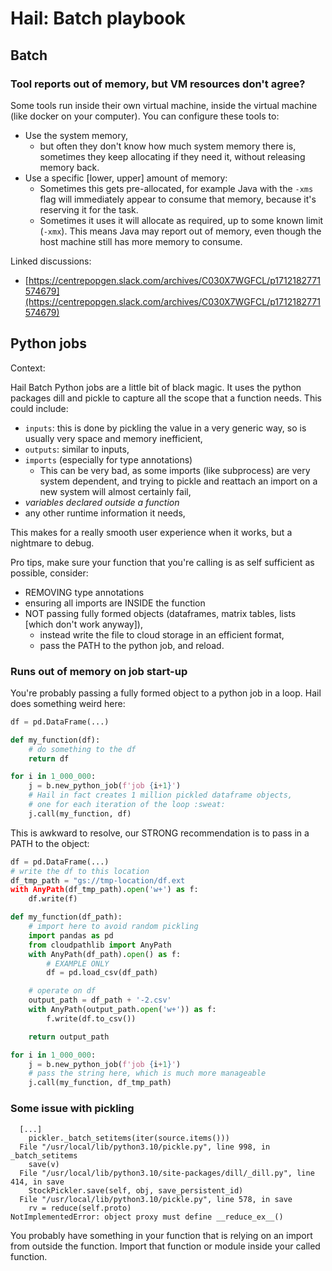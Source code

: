 # Hail: Batch playbook

## Batch

### Tool reports out of memory, but VM resources don't agree?

Some tools run inside their own virtual machine, inside the virtual machine (like docker on your computer). You can configure these tools to:

- Use the system memory,
    - but often they don't know how much system memory there is, sometimes they keep allocating if they need it, without releasing memory back.
- Use a specific [lower, upper] amount of memory:
    - Sometimes this gets pre-allocated, for example Java with the `-xms` flag will immediately appear to consume that memory, because it's reserving it for the task.
    - Sometimes it uses it will allocate as required, up to some known limit (`-xmx`). This means Java may report out of memory, even though the host machine still has more memory to consume.

Linked discussions:

- [https://centrepopgen.slack.com/archives/C030X7WGFCL/p1712182771574679](https://centrepopgen.slack.com/archives/C030X7WGFCL/p1712182771574679)



## Python jobs


Context:

Hail Batch Python jobs are a little bit of black magic. It uses the python packages dill and pickle to capture all the scope that a function needs. This could include:

  - `inputs`: this is done by pickling the value in a very generic way, so is usually very space and memory inefficient,
  - `outputs`: similar to inputs,
  - `imports` (especially for type annotations)
      - This can be very bad, as some imports (like subprocess) are very system dependent, and trying to pickle and reattach an import on a new system will almost certainly fail,
  - _variables declared outside a function_
  - any other runtime information it needs,

This makes for a really smooth user experience when it works, but a nightmare to debug.

Pro tips, make sure your function that you're calling is as self sufficient as possible, consider:

  - REMOVING type annotations
  - ensuring all imports are INSIDE the function
  - NOT passing fully formed objects (dataframes, matrix tables, lists [which don't work anyway]),
      - instead write the file to cloud storage in an efficient format,
      - pass the PATH to the python job, and reload.

### Runs out of memory on job start-up

You're probably passing a fully formed object to a python job in a loop. Hail does something weird here:

```python
df = pd.DataFrame(...)

def my_function(df):
    # do something to the df
    return df

for i in 1_000_000:
    j = b.new_python_job(f'job {i+1}')
    # Hail in fact creates 1 million pickled dataframe objects,
    # one for each iteration of the loop :sweat:
    j.call(my_function, df)
```

This is awkward to resolve, our STRONG recommendation is to pass in a PATH to the object:

```python
df = pd.DataFrame(...)
# write the df to this location
df_tmp_path = "gs://tmp-location/df.ext
with AnyPath(df_tmp_path).open('w+') as f:
    df.write(f)

def my_function(df_path):
    # import here to avoid random pickling
    import pandas as pd
    from cloudpathlib import AnyPath
    with AnyPath(df_path).open() as f:
        # EXAMPLE ONLY
        df = pd.load_csv(df_path)

    # operate on df
    output_path = df_path + '-2.csv'
    with AnyPath(output_path.open('w+')) as f:
        f.write(df.to_csv())

    return output_path

for i in 1_000_000:
    j = b.new_python_job(f'job {i+1}')
    # pass the string here, which is much more manageable
    j.call(my_function, df_tmp_path)
```


### Some issue with pickling

```pytb
  [...]
    pickler._batch_setitems(iter(source.items()))
  File "/usr/local/lib/python3.10/pickle.py", line 998, in _batch_setitems
    save(v)
  File "/usr/local/lib/python3.10/site-packages/dill/_dill.py", line 414, in save
    StockPickler.save(self, obj, save_persistent_id)
  File "/usr/local/lib/python3.10/pickle.py", line 578, in save
    rv = reduce(self.proto)
NotImplementedError: object proxy must define __reduce_ex__()
```

You probably have something in your function that is relying on an import from outside the function. Import that function or module inside your called function.
